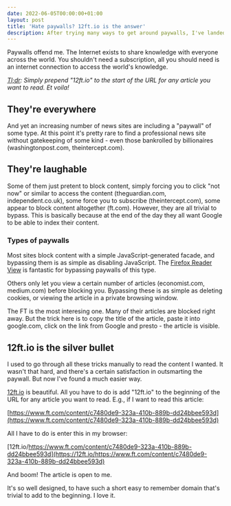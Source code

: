 ```yaml
---
date: 2022-06-05T00:00:00+01:00
layout: post
title: 'Hate paywalls? 12ft.io is the answer'
description: After trying many ways to get around paywalls, I've landed on 12ft.io. It's simply awesome.
---
```


Paywalls offend me. The Internet exists to share knowledge with everyone across the world. You shouldn't need a subscription, all you should need is an internet connection to access the world's knowledge.

*[Tl;dr](https://en.wiktionary.org/wiki/tl;dr): Simply prepend "12ft.io" to the start of the URL for any article you want to read. Et voila!*

## They're everywhere

And yet an increasing number of news sites are including a "paywall" of some type. At this point it's pretty rare to find a professional news site without gatekeeping of some kind - even those bankrolled by billionaires (washingtonpost.com, theintercept.com). 

## They're laughable

Some of them just pretent to block content, simply forcing you to click "not now" or similar to access the content (theguardian.com, independent.co.uk), some force you to subscribe (theintercept.com), some appear to block content altogether (ft.com). However, they are all trivial to bypass. This is basically because at the end of the day they all want Google to be able to index their content.

### Types of paywalls

Most sites block content with a simple JavaScript-generated facade, and bypassing them is as simple as disabling JavaScript. The [Firefox Reader View](https://support.mozilla.org/en-US/kb/firefox-reader-view-clutter-free-web-pages) is fantastic for bypassing paywalls of this type.

Others only let you view a certain number of articles (economist.com, medium.com) before blocking you. Bypassing these is as simple as deleting cookies, or viewing the article in a private browsing window.

The FT is the most interesing one. Many of their articles are blocked right away. But the trick here is to copy the title of the article, paste it into google.com, click on the link from Google and presto - the article is visible.

## 12ft.io is the silver bullet

I used to go through all these tricks manually to read the content I wanted. It wasn't that hard, and there's a certain satisfaction in outsmarting the paywall. But now I've found a much easier way.

[12ft.io](https://12ft.io/) is beautiful. All you have to do is add "12ft.io" to the beginning of the URL for any article you want to read. E.g., if I want to read this article:

[https://www.ft.com/content/c7480de9-323a-410b-889b-dd24bbee593d](https://www.ft.com/content/c7480de9-323a-410b-889b-dd24bbee593d)

All I have to do is enter this in my browser:

[12ft.io/https://www.ft.com/content/c7480de9-323a-410b-889b-dd24bbee593d](https://12ft.io/https://www.ft.com/content/c7480de9-323a-410b-889b-dd24bbee593d)

And boom! The article is open to me.

It's so well designed, to have such a short easy to remember domain that's trivial to add to the beginning. I love it.
